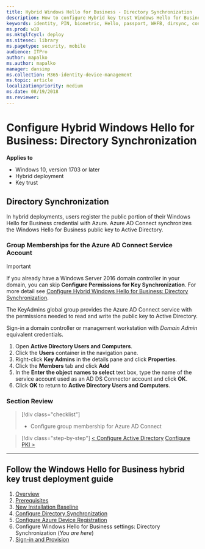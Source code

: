 ```yaml
---
title: Hybrid Windows Hello for Business - Directory Synchronization
description: How to configure Hybrid key trust Windows Hello for Business - Directory Synchronization
keywords: identity, PIN, biometric, Hello, passport, WHFB, dirsync, connect, Windows Hello, AD Connect, key trust, key-trust
ms.prod: w10
ms.mktglfcycl: deploy
ms.sitesec: library
ms.pagetype: security, mobile
audience: ITPro
author: mapalko
ms.author: mapalko
manager: dansimp
ms.collection: M365-identity-device-management
ms.topic: article
localizationpriority: medium
ms.date: 08/19/2018
ms.reviewer: 
---
```

# Configure Hybrid Windows Hello for Business: Directory Synchronization

**Applies to**
-   Windows 10, version 1703 or later
-   Hybrid deployment
-   Key trust

## Directory Synchronization

In hybrid deployments, users register the public portion of their Windows Hello for Business credential with Azure.  Azure AD Connect synchronizes the Windows Hello for Business public key to Active Directory.  

### Group Memberships for the Azure AD Connect Service Account
>[!IMPORTANT]
> If you already have a Windows Server 2016 domain controller in your domain, you can skip **Configure Permissions for Key Synchronization**. For more detail see [Configure Hybrid Windows Hello for Business: Directory Synchronization](./hello-hybrid-cert-whfb-settings-dir-sync.md).

The KeyAdmins global group provides the Azure AD Connect service with the permissions needed to read and write the public key to Active Directory.  

Sign-in a domain controller or management workstation with _Domain Admin_ equivalent credentials.

1. Open **Active Directory Users and Computers**.
2. Click the **Users** container in the navigation pane.
3. Right-click **Key Admins** in the details pane and click **Properties**.
4. Click the **Members** tab and click **Add**
5. In the **Enter the object names to select** text box, type the name of the service account used as an AD DS Connector account and click **OK**.
6. Click **OK** to return to **Active Directory Users and Computers**.

### Section Review

> [!div class="checklist"]
> * Configure group membership for Azure AD Connect

> [!div class="step-by-step"]
> [< Configure Active Directory](hello-hybrid-key-whfb-settings-ad.md)
> [Configure PKI >](hello-hybrid-key-whfb-settings-pki.md)  

<hr>

## Follow the Windows Hello for Business hybrid key trust deployment guide
1. [Overview](hello-hybrid-cert-trust.md)
2. [Prerequisites](hello-hybrid-key-trust-prereqs.md)
3. [New Installation Baseline](hello-hybrid-key-new-install.md)
4. [Configure Directory Synchronization](hello-hybrid-key-trust-dirsync.md)
5. [Configure Azure Device Registration](hello-hybrid-key-trust-devreg.md)
6. Configure Windows Hello for Business settings: Directory Synchronization (*You are here*)
7. [Sign-in and Provision](hello-hybrid-key-whfb-provision.md)